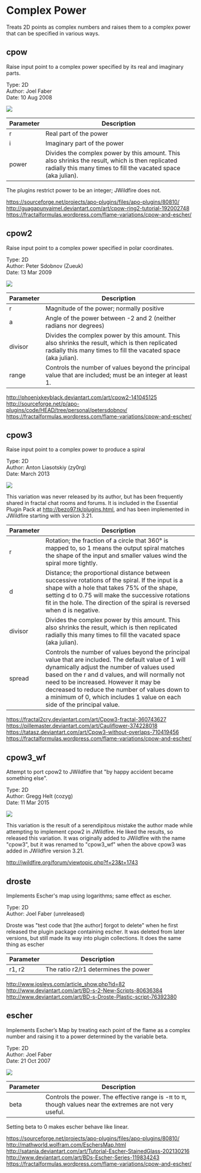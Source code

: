 # Complex Power
Treats 2D points as complex numbers and raises them to a complex power that can be specified in various ways.

## cpow
Raise input point to a complex power specified by its real and imaginary parts.

Type: 2D  
Author: Joel Faber  
Date: 10 Aug 2008  

[![](cpow-1.png)](cpow-1.flame)

| Parameter | Description |
| --- | --- |
| r | Real part of the power |
| i | Imaginary part of the power |
| power | Divides the complex power by this amount. This also shrinks the result, which is then replicated radially this many times to fill the vacated space (aka julian). |

The plugins restrict power to be an integer; JWildfire does not.

https://sourceforge.net/projects/apo-plugins/files/apo-plugins/80810/   
http://guagapunyaimel.deviantart.com/art/cpow-ring2-tutorial-192002748   
https://fractalformulas.wordpress.com/flame-variations/cpow-and-escher/   

## cpow2
Raise input point to a complex power specified in polar coordinates.

Type: 2D  
Author: Peter Sdobnov (Zueuk)  
Date: 13 Mar 2009  

[![](cpow2-1.png)](cpow2-1.flame)

| Parameter | Description |
| --- | --- |
| r | Magnitude of the power; normally positive |
| a | Angle of the power between -2 and 2 (neither radians nor degrees) |
| divisor | Divides the complex power by this amount. This also shrinks the result, which is then replicated radially this many times to fill the vacated space (aka julian). |
| range | Controls the number of values beyond the principal value that are included; must be an integer at least 1. |

http://phoenixkeyblack.deviantart.com/art/cpow2-141045125   
http://sourceforge.net/p/apo-plugins/code/HEAD/tree/personal/petersdobnov/   
https://fractalformulas.wordpress.com/flame-variations/cpow-and-escher/   

## cpow3
Raise input point to a complex power to produce a spiral

Type: 2D  
Author: Anton Liasotskiy (zy0rg)  
Date: March 2013  

[![](cpow3-1.png)](cpow3-1.flame)

This variation was never released by its author, but has been frequently shared in fractal chat rooms and forums. It is included in the Essential Plugin Pack at http://bezo97.tk/plugins.html, and has been implemented in JWildfire starting with version 3.21.

| Parameter | Description |
| --- | --- |
| r | Rotation; the fraction of a circle that 360° is mapped to, so 1 means the output spiral matches the shape of the input and smaller values wind the spiral more tightly. |
| d | Distance; the proportional distance between successive rotations of the spiral. If the input is a shape with a hole that takes 75% of the shape, setting d to 0.75 will make the successive rotations fit in the hole. The direction of the spiral is reversed when d is negative. |
| divisor | Divides the complex power by this amount. This also shrinks the result, which is then replicated radially this many times to fill the vacated space (aka julian). |
| spread | Controls the number of values beyond the principal value that are included. The default value of 1 will dynamically adjust the number of values used based on the r and d values, and will normally not need to be increased. However it may be decreased to reduce the number of values down to a minimum of 0, which includes 1 value on each side of the principal value. |

https://fractal2cry.deviantart.com/art/Cpow3-fractal-360743627   
https://pillemaster.deviantart.com/art/Cauliflower-374228018   
https://tatasz.deviantart.com/art/Cpow3-without-overlaps-710419456   
https://fractalformulas.wordpress.com/flame-variations/cpow-and-escher/   

## cpow3_wf
Attempt to port cpow2 to JWildfire that "by happy accident became something else".

Type: 2D  
Author: Gregg Helt (cozyg)  
Date: 11 Mar 2015  

[![](cpow3_wf-1.png)](cpow3_wf-1.flame)

This variation is the result of a serendipitous mistake the author made while attempting to implement cpow2 in JWildfire. He liked the results, so released this variation. It was originally added to JWildfire with the name "cpow3", but it was renamed to "cpow3_wf" when the above cpow3 was added in JWildfire version 3.21.

http://jwildfire.org/forum/viewtopic.php?f=23&t=1743   

## droste
Implements Escher's map using logarithms; same effect as escher.

Type: 2D  
Author: Joel Faber (unreleased)  

Droste was "test code that [the author] forgot to delete" when he first released the plugin package containing escher. It was deleted from later versions, but still made its way into plugin collections. It does the same thing as escher

| Parameter | Description |
| --- | --- |
| r1, r2 | The ratio r2/r1 determines the power |

http://www.josleys.com/article_show.php?id=82   
http://www.deviantart.com/art/BD-s-2-New-Scripts-80636384   
http://www.deviantart.com/art/BD-s-Droste-Plastic-script-76392380   

## escher
Implements Escher’s Map by treating each point of the flame as a complex number and raising it to a power determined by the variable beta.

Type: 2D  
Author: Joel Faber  
Date: 21 Oct 2007  

[![](escher-1.png)](escher-1.flame)

| Parameter | Description |
| --- | --- |
| beta | Controls the power. The effective range is -π to π, though values near the extremes are not very useful. |

Setting beta to 0 makes escher behave like linear.

https://sourceforge.net/projects/apo-plugins/files/apo-plugins/80810/   
http://mathworld.wolfram.com/EschersMap.html   
http://satania.deviantart.com/art/Tutorial-Escher-StainedGlass-202130216   
http://www.deviantart.com/art/BDs-Escher-Series-119834243   
https://fractalformulas.wordpress.com/flame-variations/cpow-and-escher/   
